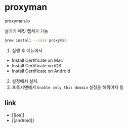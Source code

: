 # proxyman

proxyman.io

실기기 패킷 캡쳐가 가능

```sh
brew install --cask proxyman
```

1. 실행 후 메뉴에서
- Install Certificate on Mac
- Install Certificate on iOS
- Install Certificate on Android
2. 설정에서 설치
3. 프록시맨에서 `Enable only this domain` 설정을 해줘야지 됨

## link
- [[ios]]
- [[android]]
